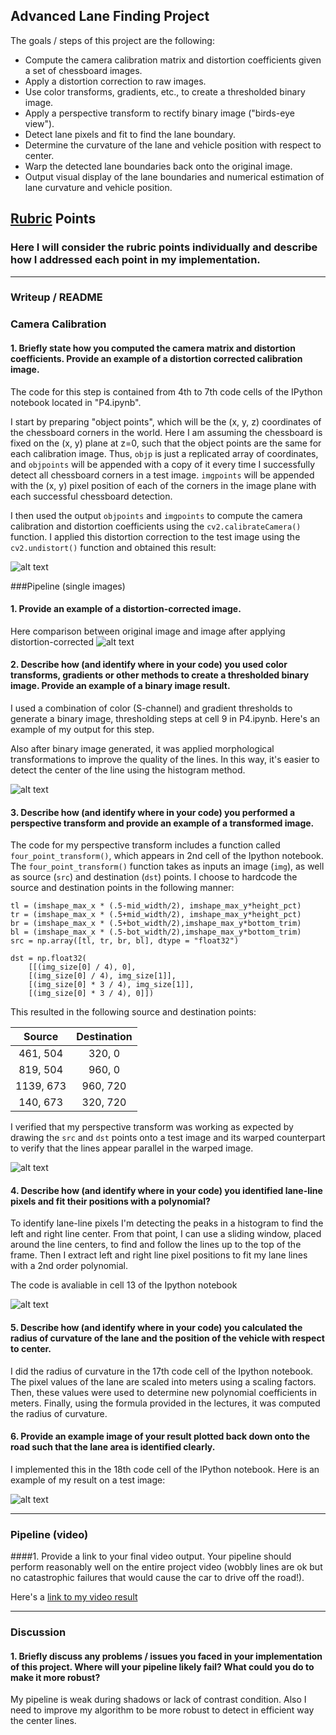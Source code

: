 ## **Advanced Lane Finding Project**

The goals / steps of this project are the following:

* Compute the camera calibration matrix and distortion coefficients given a set of chessboard images.
* Apply a distortion correction to raw images.
* Use color transforms, gradients, etc., to create a thresholded binary image.
* Apply a perspective transform to rectify binary image ("birds-eye view").
* Detect lane pixels and fit to find the lane boundary.
* Determine the curvature of the lane and vehicle position with respect to center.
* Warp the detected lane boundaries back onto the original image.
* Output visual display of the lane boundaries and numerical estimation of lane curvature and vehicle position.

[//]: # (Image References)

[image1]: ./output_images/undistor_chessboard.png "Undistorted"
[image2]: ./output_images/undistor_car.png "Road Transformed"
[image3]: ./output_images/binary_morphological.png "Binary Image and Morphological Transformations"
[image4]: ./output_images/warped_image.png "Warp Image"
[image5]: ./output_images/color_fit_lines.jpg "Fit Visual"
[image6]: ./output_images/final_output.png "Output"
[video1]: ./project_video_output.mp4 "Video"

## [Rubric](https://review.udacity.com/#!/rubrics/571/view) Points
### Here I will consider the rubric points individually and describe how I addressed each point in my implementation.  

---
### Writeup / README

### Camera Calibration

#### 1. Briefly state how you computed the camera matrix and distortion coefficients. Provide an example of a distortion corrected calibration image.

The code for this step is contained from 4th to 7th code cells of the IPython notebook located in "P4.ipynb".  

I start by preparing "object points", which will be the (x, y, z) coordinates of the chessboard corners in the world. Here I am assuming the chessboard is fixed on the (x, y) plane at z=0, such that the object points are the same for each calibration image.  Thus, `objp` is just a replicated array of coordinates, and `objpoints` will be appended with a copy of it every time I successfully detect all chessboard corners in a test image.  `imgpoints` will be appended with the (x, y) pixel position of each of the corners in the image plane with each successful chessboard detection.  

I then used the output `objpoints` and `imgpoints` to compute the camera calibration and distortion coefficients using the `cv2.calibrateCamera()` function.  I applied this distortion correction to the test image using the `cv2.undistort()` function and obtained this result:

![alt text][image1]

###Pipeline (single images)

#### 1. Provide an example of a distortion-corrected image.
Here comparison between original image and image after applying distortion-corrected
![alt text][image2]
#### 2. Describe how (and identify where in your code) you used color transforms, gradients or other methods to create a thresholded binary image.  Provide an example of a binary image result.
I used a combination of color (S-channel) and gradient thresholds to generate a binary image, thresholding steps at cell 9 in P4.ipynb.  Here's an example of my output for this step.

Also after binary image generated, it was applied morphological transformations to improve the quality of the lines. In this way, it's easier to detect the center of the line using the histogram method.

![alt text][image3]

#### 3. Describe how (and identify where in your code) you performed a perspective transform and provide an example of a transformed image.

The code for my perspective transform includes a function called `four_point_transform()`, which appears in 2nd cell of the Ipython notebook. The `four_point_transform()` function takes as inputs an image (`img`), as well as source (`src`) and destination (`dst`) points.  I choose to hardcode the source and destination points in the following manner:

```
tl = (imshape_max_x * (.5-mid_width/2), imshape_max_y*height_pct)
tr = (imshape_max_x * (.5+mid_width/2), imshape_max_y*height_pct)
br = (imshape_max_x * (.5+bot_width/2),imshape_max_y*bottom_trim)
bl = (imshape_max_x * (.5-bot_width/2),imshape_max_y*bottom_trim)
src = np.array([tl, tr, br, bl], dtype = "float32")

dst = np.float32(
    [[(img_size[0] / 4), 0],
    [(img_size[0] / 4), img_size[1]],
    [(img_size[0] * 3 / 4), img_size[1]],
    [(img_size[0] * 3 / 4), 0]])

```
This resulted in the following source and destination points:

| Source        | Destination   |
|:-------------:|:-------------:|
| 461, 504      | 320, 0        |
| 819, 504      | 960, 0      |
| 1139, 673     | 960, 720      |
| 140, 673      | 320, 720        |

I verified that my perspective transform was working as expected by drawing the `src` and `dst` points onto a test image and its warped counterpart to verify that the lines appear parallel in the warped image.

![alt text][image4]

#### 4. Describe how (and identify where in your code) you identified lane-line pixels and fit their positions with a polynomial?

 To identify lane-line pixels I'm detecting the peaks in a histogram to find the left and right line center. From that point, I can use a sliding window, placed around the line centers, to find and follow the lines up to the top of the frame. Then I extract left and right line pixel positions to fit my lane lines with a 2nd order polynomial.

 The code is avaliable in cell 13 of the Ipython notebook

![alt text][image5]

#### 5. Describe how (and identify where in your code) you calculated the radius of curvature of the lane and the position of the vehicle with respect to center.

I did the radius of curvature in the 17th code cell of the Ipython notebook. The pixel values of the lane are scaled into meters using a scaling factors. Then, these values were used to determine new polynomial coefficients in meters. Finally, using the formula provided in the lectures, it was computed the radius of curvature.

#### 6. Provide an example image of your result plotted back down onto the road such that the lane area is identified clearly.

I implemented this in the 18th code cell of the IPython notebook.  Here is an example of my result on a test image:

![alt text][image6]

---

### Pipeline (video)

####1. Provide a link to your final video output.  Your pipeline should perform reasonably well on the entire project video (wobbly lines are ok but no catastrophic failures that would cause the car to drive off the road!).

Here's a [link to my video result](./project_video_output.mp4)

---

### Discussion

#### 1. Briefly discuss any problems / issues you faced in your implementation of this project.  Where will your pipeline likely fail?  What could you do to make it more robust?

My pipeline is weak during shadows or lack of contrast condition. Also I need to improve my algorithm to be more robust to detect in efficient way the center lines.
